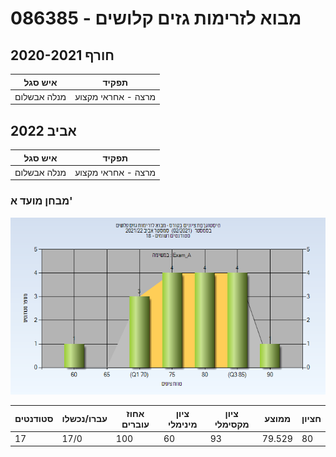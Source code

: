 # 086385 - מבוא לזרימות גזים קלושים

## חורף 2020-2021

| איש סגל | תפקיד |
| ---- | ---- |
| מנלה אבשלום | מרצה - אחראי מקצוע |

## אביב 2022

| איש סגל | תפקיד |
| ---- | ---- |
| מנלה אבשלום | מרצה - אחראי מקצוע |

### מבחן מועד א'

![202102 Exam_A](202102/Exam_A.png)

| סטודנטים | עברו/נכשלו | אחוז עוברים | ציון מינימלי | ציון מקסימלי | ממוצע | חציון |
| ---- | ---- | ---- | ---- | ---- | ---- | ---- |
| 17 | 17/0 | 100 | 60 | 93 | 79.529 | 80 |

